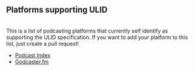 ## Platforms supporting ULID
<br>
This is a list of podcasting platforms that currently self identify as supporting the ULID specification.  If you want to add your platform to this list, just create a pull request!

<br>

- [Podcast Index](https://podcastindex.org)
- [Godcaster.fm](https://godcaster.fm)
